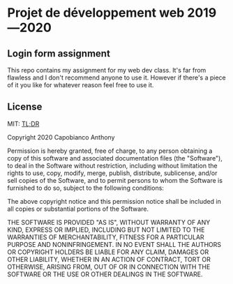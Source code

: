 # Projet de développement web 2019—2020
## Login form assignment 
This repo contains my assignment for my web dev class. 
It's far from flawless and I don't recommend anyone to use it. 
However if there's a piece of it you like for whatever reason feel free to use it.

## License
MIT: [TL;DR](https://www.tldrlegal.com/l/mit)

Copyright 2020 Capobianco Anthony

Permission is hereby granted, free of charge, to any person obtaining a copy of this software and associated documentation files (the "Software"), to deal in the Software without restriction, including without limitation the rights to use, copy, modify, merge, publish, distribute, sublicense, and/or sell copies of the Software, and to permit persons to whom the Software is furnished to do so, subject to the following conditions:

The above copyright notice and this permission notice shall be included in all copies or substantial portions of the Software.

THE SOFTWARE IS PROVIDED "AS IS", WITHOUT WARRANTY OF ANY KIND, EXPRESS OR IMPLIED, INCLUDING BUT NOT LIMITED TO THE WARRANTIES OF MERCHANTABILITY, FITNESS FOR A PARTICULAR PURPOSE AND NONINFRINGEMENT. IN NO EVENT SHALL THE AUTHORS OR COPYRIGHT HOLDERS BE LIABLE FOR ANY CLAIM, DAMAGES OR OTHER LIABILITY, WHETHER IN AN ACTION OF CONTRACT, TORT OR OTHERWISE, ARISING FROM, OUT OF OR IN CONNECTION WITH THE SOFTWARE OR THE USE OR OTHER DEALINGS IN THE SOFTWARE.

